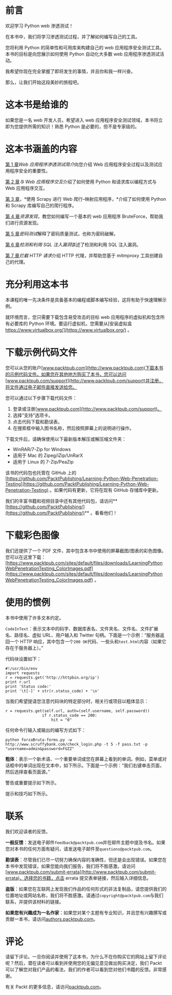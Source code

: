 # 前言

欢迎学习 Python web 渗透测试！

在本书中，我们将学习渗透测试过程，并了解如何编写自己的工具。

您将利用 Python 的简单性和可用库来构建自己的 web 应用程序安全测试工具。本书的目标是向您展示如何使用 Python 自动化大多数 web 应用程序渗透测试活动。

我希望你现在完全掌握了即将发生的事情，并且你和我一样兴奋。

那么，让我们开始这段美妙的旅程吧。

# 这本书是给谁的

如果您是一名 web 开发人员，希望进入 web 应用程序安全测试领域，本书将立即为您提供所需的知识！熟悉 Python 是必要的，但不是专家级的。

# 这本书涵盖的内容

[第 1 章](1.html#I3QM0-5a228e2885234f4ba832bb786a6d0c80)*Web 应用程序渗透测试简介*向您介绍 Web 应用程序安全过程以及测试应用程序安全的重要性。

[第 2 章](2.html#RL0A0-5a228e2885234f4ba832bb786a6d0c80)*与 Web 应用程序交互*介绍了如何使用 Python 和请求库以编程方式与 Web 应用程序交互。

[第 3 章](3.html#181NK0-5a228e2885234f4ba832bb786a6d0c80)，*使用 Scrapy 进行 Web 爬行–映射应用程序，*介绍了如何使用 Python 和 Scrapy 库编写自己的爬行程序。

[第 4 章](4.html#1ENBI0-5a228e2885234f4ba832bb786a6d0c80)*资源发现*，教您如何编写一个基本的 web 应用程序 BruteForce，帮助我们进行资源发现。

[第 5 章](5.html#1MBG20-5a228e2885234f4ba832bb786a6d0c80)*密码测试*解释了密码质量测试，也称为密码破解。

[第 6 章](6.html#22O7C0-5a228e2885234f4ba832bb786a6d0c80)*检测和利用 SQL 注入漏洞*讲述了检测和利用 SQL 注入漏洞。

[第 7 章](7.html#2D7TI0-5a228e2885234f4ba832bb786a6d0c80)*拦截 HTTP 请求*介绍 HTTP 代理，并帮助您基于 mitmproxy 工具创建自己的代理。

# 充分利用这本书

本课程的唯一先决条件是具备基本的编程或脚本编写经验，这将有助于快速理解示例。

就环境而言，您只需要下载包含易受攻击的目标 web 应用程序的虚拟机和包含所有必要库的 Python 环境。要运行虚拟机，您需要从[安装虚拟盒 https://www.virtualbox.org/](https://www.virtualbox.org/) 。

# 下载示例代码文件

您可以从您的账户[www.packtpub.com](http://www.packtpub.com)下载本书的示例代码文件。如果您在其他地方购买了本书，您可以访问[www.packtpub.com/support](http://www.packtpub.com/support)并注册，将文件通过电子邮件直接发送给您。

您可以通过以下步骤下载代码文件：

1.  登录或注册[www.packtpub.com](http://www.packtpub.com/support)。
2.  选择“支持”选项卡。
3.  点击代码下载和勘误表。
4.  在搜索框中输入图书名称，然后按照屏幕上的说明进行操作。

下载文件后，请确保使用以下最新版本解压或解压缩文件夹：

*   WinRAR/7-Zip for Windows
*   适用于 Mac 的 Zipeg/iZip/UnRarX
*   适用于 Linux 的 7-Zip/PeaZip

该书的代码包也托管在 GitHub 上的[https://github.com/PacktPublishing/Learning-Python-Web-Penetration-Testing](https://github.com/PacktPublishing/Learning-Python-Web-Penetration-Testing) 。如果代码有更新，它将在现有 GitHub 存储库中更新。

我们的丰富书籍和视频目录中还有其他代码包，请访问**[https://github.com/PacktPublishing/](https://github.com/PacktPublishing/)** 。看看他们！

# 下载彩色图像

我们还提供了一个 PDF 文件，其中包含本书中使用的屏幕截图/图表的彩色图像。您可以在这里下载：[https://www.packtpub.com/sites/default/files/downloads/LearningPythonWebPenetrationTesting_ColorImages.pdf](https://www.packtpub.com/sites/default/files/downloads/LearningPythonWebPenetrationTesting_ColorImages.pdf) 。

# 使用的惯例

本书中使用了许多文本约定。

`CodeInText`：表示文本中的码字、数据库表名、文件夹名、文件名、文件扩展名、路径名、虚拟 URL、用户输入和 Twitter 句柄。下面是一个示例：“服务器返回一个 HTTP 响应，其中包含一个`200 OK`代码、一些头和`test.html`内容（如果它存在于服务器上）。”

代码块设置如下：

```
#!/usr/bin/env
import requests
r = requests.get('http://httpbin.org/ip')
print r.url
print 'Status code:'
print '\t[-]' + str(r.status_code) + '\n'
```

当我们希望提请您注意代码块的特定部分时，相关行或项目以粗体显示：

```
r = requests.get(self.url, auth=(self.username, self.password))
                if r.status_code == 200:
                    hit = "0"
```

任何命令行输入或输出的编写方式如下：

```
python forzaBruta-forms.py -w http://www.scruffybank.com/check_login.php -t 5 -f pass.txt -p "username=admin&password=FUZZ"
```

**粗体**：表示一个新术语、一个重要单词或您在屏幕上看到的单词。例如，菜单或对话框中的单词出现在文本中，如下所示。下面是一个示例：“我们右键单击页面，然后选择查看页面源。”

警告或重要提示如下所示。

提示和技巧如下所示。

# 联系

我们欢迎读者的反馈。

**一般反馈**：发送电子邮件`feedback@packtpub.com`并在邮件主题中提及书名。如果您对本书的任何方面有疑问，请发送电子邮件至`questions@packtpub.com`。

**勘误表**：尽管我们已尽一切努力确保内容的准确性，但还是会出现错误。如果您在本书中发现错误，如果您能向我们报告，我们将不胜感激。请访问[www.packtpub.com/submit-errata](http://www.packtpub.com/submit-errata)，选择您的书籍，点击 errata 提交表单链接，然后输入详细信息。

**盗版**：如果您在互联网上发现我们作品的任何形式的非法复制品，请您提供我们的位置地址或网站名称，我们将不胜感激。请通过`copyright@packtpub.com`与我们联系，并提供该材料的链接。

**如果您有兴趣成为一名作家**：如果您对某个主题有专业知识，并且您有兴趣撰写或贡献一本书，请访问[authors.packtpub.com](http://authors.packtpub.com/)。

# 评论

请留下评论。一旦你阅读并使用了这本书，为什么不在你购买它的网站上留下评论呢？然后，潜在读者可以看到并使用您的无偏见意见做出购买决定，我们 Packt 可以了解您对我们产品的看法，我们的作者可以看到您对他们书籍的反馈。非常感谢。

有关 Packt 的更多信息，请访问[packtpub.com](https://www.packtpub.com/)。